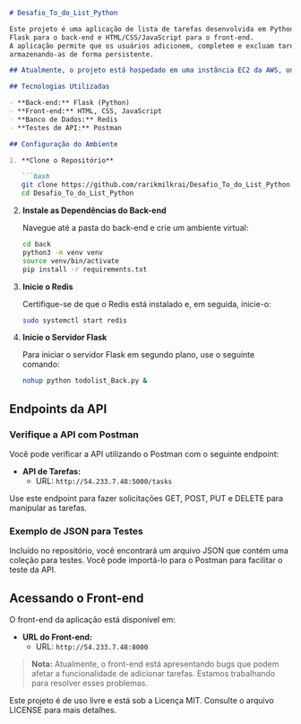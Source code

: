 ```markdown
# Desafio_To_do_List_Python

Este projeto é uma aplicação de lista de tarefas desenvolvida em Python usando
Flask para o back-end e HTML/CSS/JavaScript para o front-end.
A aplicação permite que os usuários adicionem, completem e excluam tarefas,
armazenando-as de forma persistente.

## Atualmente, o projeto está hospedado em uma instância EC2 da AWS, onde o código foi inserido usando boas práticas de CI/CD.

## Tecnologias Utilizadas

- **Back-end:** Flask (Python)
- **Front-end:** HTML, CSS, JavaScript
- **Banco de Dados:** Redis
- **Testes de API:** Postman

## Configuração do Ambiente

1. **Clone o Repositório**

   ```bash
   git clone https://github.com/rarikmilkrai/Desafio_To_do_List_Python.git
   cd Desafio_To_do_List_Python
   ```

2. **Instale as Dependências do Back-end**

   Navegue até a pasta do back-end e crie um ambiente virtual:

   ```bash
   cd back
   python3 -m venv venv
   source venv/bin/activate
   pip install -r requirements.txt
   ```

3. **Inicie o Redis**

   Certifique-se de que o Redis está instalado e, em seguida, inicie-o:

   ```bash
   sudo systemctl start redis
   ```

4. **Inicie o Servidor Flask**

   Para iniciar o servidor Flask em segundo plano, use o seguinte comando:

   ```bash
   nohup python todolist_Back.py &
   ```

## Endpoints da API

### Verifique a API com Postman

Você pode verificar a API utilizando o Postman com o seguinte endpoint:

- **API de Tarefas:**
  - URL: `http://54.233.7.48:5000/tasks`

Use este endpoint para fazer solicitações GET, POST, PUT e DELETE para manipular as tarefas.

### Exemplo de JSON para Testes

Incluído no repositório, você encontrará um arquivo JSON que contém uma coleção para testes. Você pode importá-lo para o Postman para facilitar o teste da API.

## Acessando o Front-end

O front-end da aplicação está disponível em:

- **URL do Front-end:**
  - URL: `http://54.233.7.48:8000`

> **Nota:** Atualmente, o front-end está apresentando bugs que podem afetar a funcionalidade de adicionar tarefas. Estamos trabalhando para resolver esses problemas.

Este projeto é de uso livre e está sob a Licença MIT. Consulte o arquivo LICENSE para mais detalhes.
```

